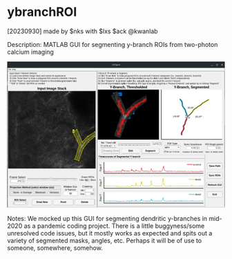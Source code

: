 # ybranchROI
[20230930] made by $nks with $lxs $ack @kwanlab

Description: MATLAB GUI for segmenting y-branch ROIs from two-photon calcium imaging

![Screenshot](./ybranchROI_example_20230930.png)

Notes: We mocked up this GUI for segmenting dendritic y-branches in mid-2020 as a pandemic coding project. There is a little buggyness/some unresolved code issues, but it mostly works as expected and spits out a variety of segmented masks, angles, etc. Perhaps it will be of use to someone, somewhere, somehow. 
